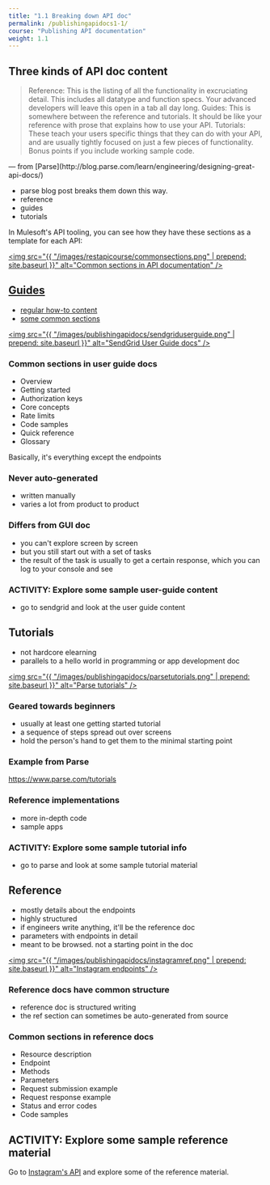 ```yaml
---
title: "1.1 Breaking down API doc"
permalink: /publishingapidocs1-1/
course: "Publishing API documentation"
weight: 1.1
---
```


## Three kinds of API doc content

<blockquote>
Reference: This is the listing of all the functionality in excruciating detail. This includes all datatype and function specs. Your advanced developers will leave this open in a tab all day long.
Guides: This is somewhere between the reference and tutorials. It should be like your reference with prose that explains how to use your API.
Tutorials: These teach your users specific things that they can do with your API, and are usually tightly focused on just a few pieces of functionality. Bonus points if you include working sample code.</blockquote> &mdash; from [Parse](http://blog.parse.com/learn/engineering/designing-great-api-docs/)

- parse blog post breaks them down this way. 
- reference
- guides
- tutorials

In Mulesoft's API tooling, you can see how they have these sections as a template for each API:

<a href="http://api-portal.anypoint.mulesoft.com/yahoo/api/yahoo-weather-api?ref=apihub"><img src="{{ "/images/restapicourse/commonsections.png" | prepend: site.baseurl }}" alt="Common sections in API documentation" />

## Guides
- regular how-to content
- some common sections

<a href="https://sendgrid.com/docs/User_Guide/index.html"><img src="{{ "/images/publishingapidocs/sendgriduserguide.png" | prepend: site.baseurl }}" alt="SendGrid User Guide docs" /></a>

### Common sections in user guide docs
 
- Overview
- Getting started
- Authorization keys
- Core concepts
- Rate limits
- Code samples
- Quick reference
- Glossary

Basically, it's everything except the endpoints

### Never auto-generated
- written manually
- varies a lot from product to product

### Differs from GUI doc
- you can't explore screen by screen
- but you still start out with a set of tasks
- the result of the task is usually to get a certain response, which you can log to your console and see

### ACTIVITY: Explore some sample user-guide content

- go to sendgrid and look at the user guide content

## Tutorials
- not hardcore elearning
- parallels to a hello world in programming or app development doc

<a href="https://www.parse.com/tutorials"><img src="{{ "/images/publishingapidocs/parsetutorials.png" | prepend: site.baseurl }}" alt="Parse tutorials" /></a>

### Geared towards beginners
- usually at least one getting started tutorial
- a sequence of steps spread out over screens
- hold the person's hand to get them to the minimal starting point

### Example from Parse
https://www.parse.com/tutorials

### Reference implementations
- more in-depth code
- sample apps

### ACTIVITY: Explore some sample tutorial info
- go to parse and look at some sample tutorial material

## Reference
- mostly details about the endpoints
- highly structured
- if engineers write anything, it'll be the reference doc
- parameters with endpoints in detail
- meant to be browsed. not a starting point in the doc

<a href="https://instagram.com/developer/endpoints/relationships/"><img src="{{ "/images/publishingapidocs/instagramref.png" | prepend: site.baseurl }}" alt="Instagram endpoints" /></a>

### Reference docs have common structure
- reference doc is structured writing
- the ref section can sometimes be auto-generated from source

### Common sections in reference docs

- Resource description
- Endpoint
- Methods
- Parameters
- Request submission example
- Request response example
- Status and error codes
- Code samples

## ACTIVITY: Explore some sample reference material

Go to [Instagram's API](https://instagram.com/developer/endpoints/relationships/) and explore some of the reference material.



